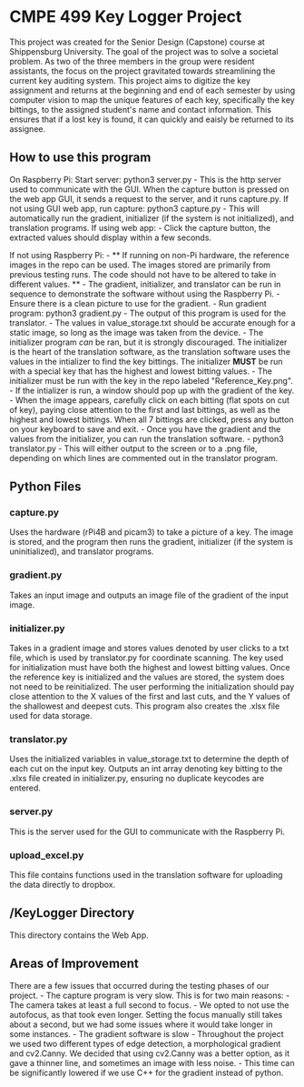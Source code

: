 # CMPE 499 Key Logger Project
This project was created for the Senior Design (Capstone) course at Shippensburg University. The goal of the project was to solve a societal problem. As two of the three members in the group were resident assistants, the focus on the project gravitated towards streamlining the current key auditing system. This project aims to digitize the key assignment and returns at the beginning and end of each semester by using computer vision to map the unique features of each key, specifically the key bittings, to the assigned student's name and contact information. This ensures that if a lost key is found, it can quickly and eaisly be returned to its assignee. 

## How to use this program

On Raspberry Pi:
Start server: python3 server.py
    - This is the http server used to communicate with the GUI. When the capture button is pressed on the web app GUI, it sends a request to the server, and it runs capture.py.
If not using GUI web app, run capture: python3 capture.py
    - This will automatically run the gradient, initializer (if the system is not initialized), and translation programs.
If using web app:
    - Click the capture button, the extracted values should display within a few seconds.

If not using Raspberry Pi:
    - ** If running on non-Pi hardware, the reference images in the repo can be used. The images stored are primarily from previous testing runs. The code should not have to be altered to take in different values. **
    - The gradient, initializer, and translator can be run in sequence to demonstrate the software without using the Raspberry Pi.
    - Ensure there is a clean picture to use for the gradient.
    - Run gradient program: python3 gradient.py
        - The output of this program is used for the translator.
    - The values in value_storage.txt should be accurate enough for a static image, so long as the image was taken from the device.
    - The initializer program *can* be ran, but it is strongly discouraged. The initializer is the heart of the translation software, as the translation software uses the values in the intializer to find the key bittings. The initializer **MUST** be run with a special key that has the highest and lowest bitting values. 
        - The initializer must be run with the key in the repo labeled "Reference_Key.png".
        - If the intializer is run, a window should pop up with the gradient of the key.
        - When the image appears, carefully click on each bitting (flat spots on cut of key), paying close attention to the first and last bittings, as well as the highest and lowest bittings. When all 7 bittings are clicked, press any button on your keyboard to save and exit. 
    - Once you have the gradient and the values from the initializer, you can run the translation software.
        - python3 translator.py
        - This will either output to the screen or to a .png file, depending on which lines are commented out in the translator program. 

## Python Files

### capture.py

Uses the hardware (rPi4B and picam3) to take a picture of a key. The image is stored, and the program then runs the gradient, initializer (if the system is uninitialized), and translator programs.


### gradient.py

Takes an input image and outputs an image file of the gradient of the input image.


### initializer.py

Takes in a gradient image and stores values denoted by user clicks to a txt file, which is used by translator.py for coordinate scanning. The key used for initialization must have both the highest and lowest bitting values. Once the reference key is initialized and the values are stored, the system does not need to be reinitialized. The user performing the initialization should pay close attention to the X values of the first and last cuts, and the Y values of the shallowest and deepest cuts. This program also creates the .xlsx file used for data storage.  


### translator.py

Uses the initialized variables in value_storage.txt to determine the depth of each cut on the input key. Outputs an int array denoting key bitting to the .xlxs file created in initializer.py, ensuring no duplicate keycodes are entered. 


### server.py

This is the server used for the GUI to communicate with the Raspberry Pi.


### upload_excel.py

This file contains functions used in the translation software for uploading the data directly to dropbox. 


## /KeyLogger Directory
This directory contains the Web App. 


## Areas of Improvement

There are a few issues that occurred during the testing phases of our project.
    - The capture program is very slow. This is for two main reasons:
        - The camera takes at least a full second to focus.
            - We opted to not use the autofocus, as that took even longer. Setting the focus manually still takes about a second, but we had some issues where it would take longer in some instances.
        - The gradient software is slow
            - Throughout the project we used two different types of edge detection, a morphological gradient and cv2.Canny. We decided that using cv2.Canny was a better option, as it gave a thinner line, and sometimes an image with less noise.
            - This time can be significantly lowered if we use C++ for the gradient instead of python. 

